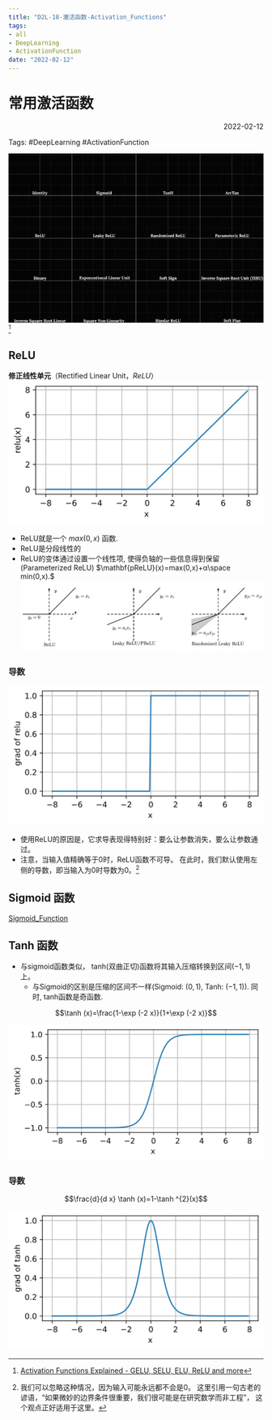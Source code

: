 ```yaml
---
title: "D2L-18-激活函数-Activation_Functions"
tags:
- all
- DeepLearning
- ActivationFunction
date: "2022-02-12"
---
```

# 常用激活函数

<div align="right"> 2022-02-12</div>

Tags: #DeepLearning #ActivationFunction 

![](notes/2022/2022.2/assets/img_2022-10-15-2.gif)[^2]

## ReLU
**修正线性单元**（Rectified Linear Unit，_ReLU_）
![](notes/2022/2022.2/assets/ReLU.svg)
- ReLU就是一个 $max(0,x)$ 函数.
- ReLU是分段线性的
- ReLU的变体通过设置一个线性项, 使得负轴的一些信息得到保留(Parameterized ReLU)
	$\mathbf{pReLU}(x)=max(0,x)+α\space min(0,x).$
	![](notes/2022/2022.2/assets/Pasted%20image%2020220212160706.png)

### 导数
![](notes/2022/2022.2/assets/Derivative_of_ReLU.svg)
- 使用ReLU的原因是，它求导表现得特别好：要么让参数消失，要么让参数通过。
- 注意，当输入值精确等于0时，ReLU函数不可导。 在此时，我们默认使用左侧的导数，即当输入为0时导数为0。[^1]

## Sigmoid 函数
[Sigmoid_Function](notes/2021/2021.8/Sigmoid_Function.md)

## Tanh 函数
- 与sigmoid函数类似， tanh(双曲正切)函数将其输入压缩转换到区间$(-1, 1)$上。
	- 与Sigmoid的区别是压缩的区间不一样(Sigmoid: $(0,1)$, Tanh: $(-1,1)$). 同时, tanh函数是奇函数.

$$\tanh (x)=\frac{1-\exp (-2 x)}{1+\exp (-2 x)}$$

![](notes/2022/2022.2/assets/Tanh.svg)
### 导数
$$\frac{d}{d x} \tanh (x)=1-\tanh ^{2}(x)$$

![](notes/2022/2022.2/assets/Derivative-of-Tanh.svg)






[^1]: 我们可以忽略这种情况，因为输入可能永远都不会是0。 这里引用一句古老的谚语，“如果微妙的边界条件很重要，我们很可能是在研究数学而非工程”， 这个观点正好适用于这里。
[^2]: [Activation Functions Explained - GELU, SELU, ELU, ReLU and more](https://mlfromscratch.com/activation-functions-explained/#/)